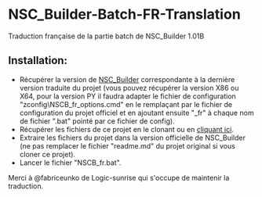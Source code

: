 # NSC_Builder-Batch-FR-Translation
Traduction française de la partie batch de NSC_Builder 1.01B

## Installation:

* Récupérer la version de <a target="_blank" href="https://github.com/julesontheroad/NSC_BUILDER/releases">NSC_Builder</a> correspondante à la dernière version traduite du projet (vous pouvez récupérer la version X86 ou X64, pour la version PY il faudra adapter le fichier de configuration "zconfig\NSCB_fr_options.cmd" en le remplaçant par le fichier de configuration du projet officiel et en ajoutant ensuite "_fr" à chaque nom de fichier ".bat" pointé par ce fichier de config).
* Récupérer les fichiers de ce projet en le clonant ou en <a href="https://github.com/shadow2560/NSC_Builder-Batch-FR-Translation/archive/master.zip">cliquant ici</a>.
* Extraire les fichiers du projet dans la version officielle de NSC_Builder (ne pas remplacer le fichier "readme.md" du projet original si vous cloner ce projet).
* Lancer le fichier "NSCB_fr.bat".

Merci à @fabriceunko de Logic-sunrise qui s'occupe de maintenir la traduction.